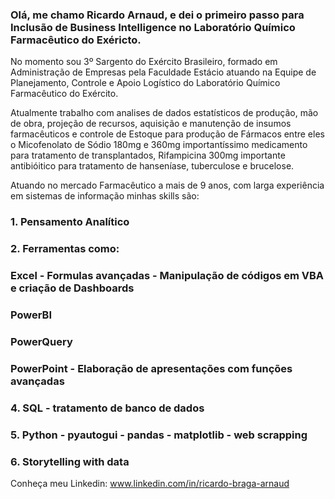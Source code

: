 ### Olá, me chamo Ricardo Arnaud, e dei o primeiro passo para Inclusão de Business Intelligence no Laboratório Químico Farmacêutico do Exéricto.
No momento sou 3º Sargento do Exército Brasileiro, formado em Administração de Empresas pela Faculdade Estácio atuando na Equipe de Planejamento, Controle e Apoio Logístico do Laboratório Químico Farmacêutico do Exército.

Atualmente trabalho com analises de dados estatísticos de produção, mão de obra, projeção de recursos, aquisição e manutenção de insumos farmacêuticos e controle de Estoque para produção de Fármacos entre eles o  Micofenolato de Sódio 180mg e 360mg importantíssimo medicamento para tratamento de transplantados, Rifampicina 300mg importante antibióitico para tratamento de hanseníase, tuberculose e brucelose.

Atuando no mercado Farmacêutico a mais de 9 anos, com larga experiência em sistemas de informação minhas skills são:

### 1. Pensamento Analítico
### 2. Ferramentas como:
###    Excel - Formulas avançadas - Manipulação de códigos em VBA e criação de Dashboards
###    PowerBI 
###    PowerQuery
###    PowerPoint - Elaboração de apresentações com funções avançadas
### 4. SQL - tratamento de banco de dados
### 5. Python - pyautogui - pandas - matplotlib - web scrapping
### 6. Storytelling with data 

Conheça meu Linkedin: www.linkedin.com/in/ricardo-braga-arnaud
